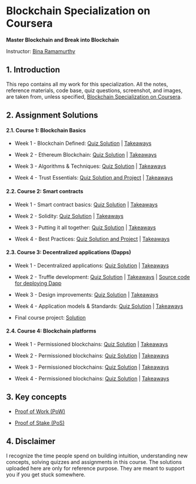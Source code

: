 # Blockchain Specialization on Coursera 

**Master Blockchain and Break into Blockchain**

Instructor: [Bina Ramamurthy](https://www.coursera.org/instructor/~5767003)

## 1. Introduction

This repo contains all my work for this specialization. All the notes, reference materials, code base, quiz questions, screenshot, and images, are taken from, unless specified, [Blockchain Specialization on Coursera](https://www.coursera.org/specializations/blockchain#about).

## 2. Assignment Solutions

#### 2.1. Course 1: Blockchain Basics 
- Week 1 - Blockchain Defined: [Quiz Solution](https://github.com/linhnt31/Blockchain_Specialization_Coursera/tree/master/Coursera_1_Blockchain_basics/Week_1/Assignments) | [Takeaways](https://github.com/linhnt31/Blockchain_Specialization_Coursera/tree/master/Coursera_1_Blockchain_basics/Week_1)

- Week 2 - Ethereum Blockchain: [Quiz Solution](https://github.com/linhnt31/Blockchain_Specialization_Coursera/tree/master/Coursera_1_Blockchain_basics/Week_2/Assignments) | [Takeaways](https://github.com/linhnt31/Blockchain_Specialization_Coursera/tree/master/Coursera_1_Blockchain_basics/Week_2)

- Week 3 - Algorithms & Techniques: [Quiz Solution](https://github.com/linhnt31/Blockchain_Specialization_Coursera/tree/master/Coursera_1_Blockchain_basics/Week_3/Assignments) | [Takeaways](https://github.com/linhnt31/Blockchain_Specialization_Coursera/tree/master/Coursera_1_Blockchain_basics/Week_3)

- Week 4 - Trust Essentials: [Quiz Solution and Project](https://github.com/linhnt31/Blockchain_Specialization_Coursera/tree/master/Coursera_1_Blockchain_basics/Week_4/Assignments) | [Takeaways](https://github.com/linhnt31/Blockchain_Specialization_Coursera/tree/master/Coursera_1_Blockchain_basics/Week_4)

#### 2.2. Course 2: Smart contracts

- Week 1 - Smart contract basics: [Quiz Solution](https://github.com/linhnt31/Blockchain_Specialization_Coursera/tree/master/Coursera_2_Smart_contracts/Week_1/Assignments) | [Takeaways](https://github.com/linhnt31/Blockchain_Specialization_Coursera/tree/master/Coursera_2_Smart_contracts/Week_1)

- Week 2 - Solidity: [Quiz Solution](https://github.com/linhnt31/Blockchain_Specialization_Coursera/tree/master/Coursera_2_Smart_contracts/Week_2/Assignments) | [Takeaways](https://github.com/linhnt31/Blockchain_Specialization_Coursera/tree/master/Coursera_2_Smart_contracts/Week_2)

- Week 3 - Putting it all together: [Quiz Solution](https://github.com/linhnt31/Blockchain_Specialization_Coursera/tree/master/Coursera_2_Smart_contracts/Week_3/Assignments) | [Takeaways](https://github.com/linhnt31/Blockchain_Specialization_Coursera/tree/master/Coursera_2_Smart_contracts/Week_3)

- Week 4 - Best Practices: [Quiz Solution and Project](https://github.com/linhnt31/Blockchain_Specialization_Coursera/tree/master/Coursera_2_Smart_contracts/Week_4/Assignments) | [Takeaways](https://github.com/linhnt31/Blockchain_Specialization_Coursera/tree/master/Coursera_2_Smart_contracts/Week_4)

#### 2.3. Course 3: Decentralized applications (Dapps)

- Week 1 - Decentralized applications: [Quiz Solution](https://github.com/linhnt31/Blockchain_Specialization_Coursera/tree/master/Coursera_3_Decentralized_applications/Week_1/Assignments) | [Takeaways](https://github.com/linhnt31/Blockchain_Specialization_Coursera/tree/master/Coursera_3_Decentralized_applications/Week_1) 

- Week 2 - Truffle development: [Quiz Solution](https://github.com/linhnt31/Blockchain_Specialization_Coursera/tree/master/Coursera_3_Decentralized_applications/Week_2/Assignments) | [Takeaways](https://github.com/linhnt31/Blockchain_Specialization_Coursera/tree/master/Coursera_3_Decentralized_applications/Week_2) | [Source code for deploying Dapp](https://github.com/linhnt31/Blockchain_Specialization_Coursera/tree/master/Coursera_3_Decentralized_applications/Week_2/src/ballotProject)

- Week 3 - Design improvements: [Quiz Solution](https://github.com/linhnt31/Blockchain_Specialization_Coursera/tree/master/Coursera_3_Decentralized_applications/Week_3/Assignments) | [Takeaways](https://github.com/linhnt31/Blockchain_Specialization_Coursera/tree/master/Coursera_3_Decentralized_applications/Week_3)

- Week 4 - Application models & Standards: [Quiz Solution](https://github.com/linhnt31/Blockchain_Specialization_Coursera/tree/master/Coursera_3_Decentralized_applications/Week_4/Assignments) | [Takeaways](https://github.com/linhnt31/Blockchain_Specialization_Coursera/tree/master/Coursera_3_Decentralized_applications/Week_4)

- Final course project: [Solution](https://github.com/linhnt31/Blockchain_Specialization_Coursera/tree/master/Coursera_3_Decentralized_applications/FinalCourseProject)

#### 2.4. Course 4: Blockchain platforms

- Week 1 - Permissioned blockchains: [Quiz Solution](https://github.com/linhnt31/Blockchain_Specialization_Coursera/tree/master/Coursera_4_Blockchain_platforms/Week_1/Assignments) | [Takeaways](https://github.com/linhnt31/Blockchain_Specialization_Coursera/blob/master/Coursera_4_Blockchain_platforms/Week_1) 

- Week 2 - Permissioned blockchains: [Quiz Solution](https://github.com/linhnt31/Blockchain_Specialization_Coursera/tree/master/Coursera_4_Blockchain_platforms/Week_2/Assignments) | [Takeaways](https://github.com/linhnt31/Blockchain_Specialization_Coursera/blob/master/Coursera_4_Blockchain_platforms/Week_2) 

- Week 3 - Permissioned blockchains: [Quiz Solution](https://github.com/linhnt31/Blockchain_Specialization_Coursera/tree/master/Coursera_4_Blockchain_platforms/Week_3/Assignments) | [Takeaways](https://github.com/linhnt31/Blockchain_Specialization_Coursera/blob/master/Coursera_4_Blockchain_platforms/Week_3) 

- Week 4 - Permissioned blockchains: [Quiz Solution](https://github.com/linhnt31/Blockchain_Specialization_Coursera/tree/master/Coursera_4_Blockchain_platforms/Week_4/Assignments) | [Takeaways](https://github.com/linhnt31/Blockchain_Specialization_Coursera/blob/master/Coursera_4_Blockchain_platforms/Week_4) 

## 3. Key concepts 

- [Proof of Work (PoW)](https://github.com/linhnt31/Blockchain_Specialization_Coursera/tree/master/Consensus_Mechanisms#2-proof-of-work-determining-majority-power-2-3)

- [Proof of Stake (PoS)](https://ethereum.org/en/developers/docs/consensus-mechanisms/pos/)

## 4. Disclaimer

I recognize the time people spend on building intuition, understanding new concepts, solving quizzes and assignments in this course. The solutions uploaded here are only for reference purpose. They are meant to support you if you get stuck somewhere. 
